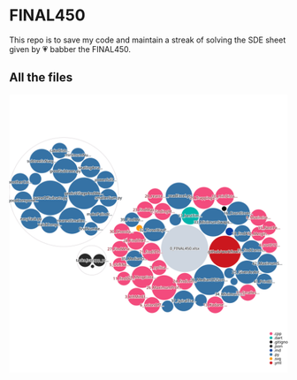 # FINAL450

This repo is to save my code and maintain a streak of solving the SDE sheet given by 💗 babber the FINAL450.

## All the files 

![Repository Visualization](./repo.svg)

